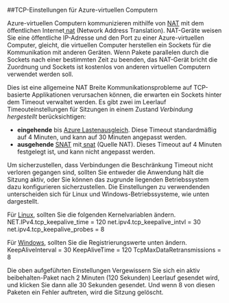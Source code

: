 ##<a name="tcp-settings-for-azure-vms"></a>TCP-Einstellungen für Azure-virtuellen Computern

Azure-virtuellen Computern kommunizieren mithilfe von [NAT] mit dem öffentlichen Internet[ nat] (Network Address Translation). NAT-Geräte weisen Sie eine öffentliche IP-Adresse und den Port zu einer Azure-virtuellen Computer, gleicht, die virtuellen Computer herstellen ein Sockets für die Kommunikation mit anderen Geräten. Wenn Pakete parallelen durch die Sockets nach einer bestimmten Zeit zu beenden, das NAT-Gerät bricht die Zuordnung und Sockets ist kostenlos von anderen virtuellen Computern verwendet werden soll.

Dies ist eine allgemeine NAT Breite Kommunikationsprobleme auf TCP-basierte Applikationen verursachen können, die erwarten ein Sockets hinter dem Timeout verwaltet werden. Es gibt zwei im Leerlauf Timeouteinstellungen für Sitzungen in einem Zustand *Verbindung hergestellt* berücksichtigen:

- **eingehende** bis [Azure Lastenausgleich][azure-lb-timeout]. Diese Timeout standardmäßig auf 4 Minuten, und kann auf 30 Minuten angepasst werden.
- **ausgehende** [SNAT] mit[ snat] (Quelle NAT). Dieses Timeout auf 4 Minuten festgelegt ist, und kann nicht angepasst werden.

Um sicherzustellen, dass Verbindungen die Beschränkung Timeout nicht verloren gegangen sind, sollten Sie entweder die Anwendung hält die Sitzung aktiv, oder Sie können das zugrunde liegenden Betriebssystem dazu konfigurieren sicherzustellen. Die Einstellungen zu verwendenden unterscheiden sich für Linux und Windows-Betriebssysteme, wie unten dargestellt.

Für [Linux][linux], sollten Sie die folgenden Kernelvariablen ändern.
NET.IPv4.tcp_keepalive_time = 120 net.ipv4.tcp_keepalive_intvl = 30 net.ipv4.tcp_keepalive_probes = 8
 
Für [Windows][windows], sollten Sie die Registrierungswerte unten ändern.
KeepAliveInterval = 30 KeepAliveTime = 120 TcpMaxDataRetransmissions = 8


Die oben aufgeführten Einstellungen Vergewissern Sie sich ein aktiv beibehalten-Paket nach 2 Minuten (120 Sekunden) Leerlauf gesendet wird, und klicken Sie dann alle 30 Sekunden gesendet. Und wenn 8 von diesen Paketen ein Fehler auftreten, wird die Sitzung gelöscht.

<!-- links -->
[nat]: http://computer.howstuffworks.com/nat.htm
[snat]: ../load-balancer/load-balancer-overview.md/#source-nat
[linux]: http://tldp.org/HOWTO/TCP-Keepalive-HOWTO/usingkeepalive.html
[windows]: http://blogs.technet.com/b/nettracer/archive/2010/06/03/things-that-you-may-want-to-know-about-tcp-keepalives.aspx
[azure-lb-timeout]: ../load-balancer/load-balancer-tcp-idle-timeout.md